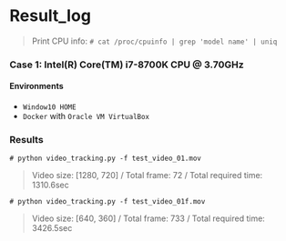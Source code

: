 # Result_log

> Print CPU info: ```# cat /proc/cpuinfo | grep 'model name' | uniq```

### Case 1: Intel(R) Core(TM) i7-8700K CPU @ 3.70GHz

#### Environments
- `Window10 HOME`
- `Docker` with `Oracle VM VirtualBox`

### Results

`# python video_tracking.py -f test_video_01.mov`
> Video size: [1280, 720] / Total frame: 72 / Total required time: 1310.6sec

`# python video_tracking.py -f test_video_01f.mov`
> Video size: [640, 360] / Total frame: 733 / Total required time: 3426.5sec

